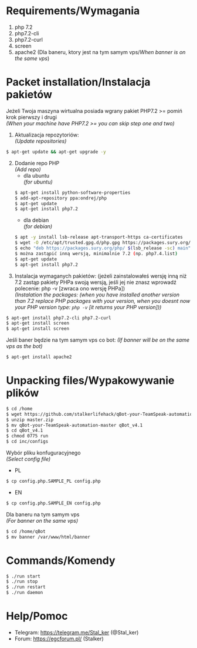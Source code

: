 # Requirements/Wymagania
 1. php 7.2
 2. php7.2-cli
 3. php7.2-curl
 4. screen
 5. apache2 (Dla baneru, ktory jest na tym samym vps/*When banner is on the same vps*)

# Packet installation/Instalacja pakietów
Jeżeli Twoja maszyna wirtualna posiada wgrany pakiet PHP7.2 >= pomiń krok pierwszy i drugi  
*(When your machine have PHP7.2 >= you can skip step one and two)*
1. Aktualizacja repozytoriów:  
  *(Update repositories)*  
```sh
$ apt-get update && apt-get upgrade -y
```
2. Dodanie repo PHP  
  *(Add repo)* 
    - dla ubuntu  
     *(for ubuntu)* 
    ```sh
    $ apt-get install python-software-properties
    $ add-apt-repository ppa:ondrej/php
    $ apt-get update
    $ apt-get install php7.2
    ```
    - dla debian  
     *(for debian)* 
    ```sh
    $ apt -y install lsb-release apt-transport-https ca-certificates
    $ wget -O /etc/apt/trusted.gpg.d/php.gpg https://packages.sury.org/php/apt.gpg
    $ echo "deb https://packages.sury.org/php/ $(lsb_release -sc) main" | sudo tee /etc/apt/sources.list.d/php7.2.list  //tutaj zamiast php7.2.list
    $ można zastąpić inną wersją, minimalnie 7.2 (np. php7.4.list)
    $ apt-get update
    $ apt-get install php7.2
    ```
3. Instalacja wymaganych pakietów: (jeżeli zainstalowałeś wersję inną niż 7.2 zastąp pakiety PHPa swoją wersją, jeśli jej nie znasz wprowadź polecenie: php -v [zwraca ono wersję PHPa])  
  *(Instalation the packages: (when you have installed another version than 7.2 replace PHP packages with your version, when you doesnt now your PHP version type: `php -v` [it returns your PHP version]))*

 ```sh
$ apt-get install php7.2-cli php7.2-curl
$ apt-get install screen
$ apt-get install screen
```
Jeśli baner będzie na tym samym vps co bot:
*(If banner will be on the same vps as the bot)*
```sh
$ apt-get install apache2
```
 
# Unpacking files/Wypakowywanie plików
```sh
$ cd /home
$ wget https://github.com/stalkerlifehack/qBot-your-TeamSpeak-automation/archive/master.zip
$ unzip master.zip
$ mv qBot-your-TeamSpeak-automation-master qBot_v4.1
$ cd qBot_v4.1
$ chmod 0775 run 
$ cd inc/configs
```
Wybór pliku konfuguracyjnego  
*(Select config file)*  
- PL  
```sh
$ cp config.php.SAMPLE_PL config.php
```  
- EN  
```sh
$ cp config.php.SAMPLE_EN config.php
```  
Dla baneru na tym samym vps  
*(For banner on the same vps)*  
```sh
$ cd /home/qBot
$ mv banner /var/www/html/banner
```


# Commands/Komendy
```sh
$ ./run start
$ ./run stop
$ ./run restart 
$ ./run daemon
```

# Help/Pomoc
- Telegram: https://telegram.me/Stal_ker (@Stal_ker)
- Forum: https://egcforum.pl/ (Stalker)






